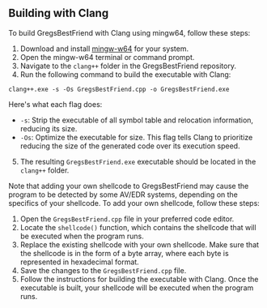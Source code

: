 ## Building with Clang

To build GregsBestFriend with Clang using mingw64, follow these steps:

1. Download and install [mingw-w64](http://mingw-w64.org/doku.php/download) for your system.
2. Open the mingw-w64 terminal or command prompt.
3. Navigate to the `clang++` folder in the GregsBestFriend repository.
4. Run the following command to build the executable with Clang:

`clang++.exe -s -Os GregsBestFriend.cpp -o GregsBestFriend.exe`

Here's what each flag does:

- `-s`: Strip the executable of all symbol table and relocation information, reducing its size.
- `-Os`: Optimize the executable for size. This flag tells Clang to prioritize reducing the size of the generated code over its execution speed.

5. The resulting `GregsBestFriend.exe` executable should be located in the `clang++` folder.

Note that adding your own shellcode to GregsBestFriend may cause the program to be detected by some AV/EDR systems, depending on the specifics of your shellcode. To add your own shellcode, follow these steps:

1. Open the `GregsBestFriend.cpp` file in your preferred code editor.
2. Locate the `shellcode()` function, which contains the shellcode that will be executed when the program runs.
3. Replace the existing shellcode with your own shellcode. Make sure that the shellcode is in the form of a byte array, where each byte is represented in hexadecimal format.
4. Save the changes to the `GregsBestFriend.cpp` file.
5. Follow the instructions for building the executable with Clang. Once the executable is built, your shellcode will be executed when the program runs.
